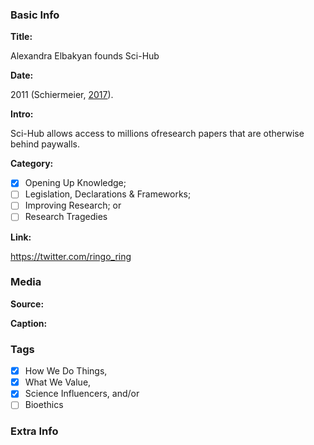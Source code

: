 ### Basic Info

**Title:**
<!-- Insert title for this story in line 7. The name of the GitHub file above must be: "[BCE or CE] YYYY [TITLE].md". For example, an event in 530 BC with the title "Thales falls into a well" would be called "BCE 0530 Thales falls into a well.md" -->
Alexandra Elbakyan founds Sci-Hub

**Date:**
<!-- Type in line 11 the date of this story, and link to a source confirming the selected date -->
2011 (Schiermeier, [2017](https://doi.org/10.1038/nature.2017.22196)).

**Intro:**
<!-- Share in line 15 a brief intro to the story (keep it under 240 characters) -->
Sci-Hub allows access to millions ofresearch papers that are otherwise behind paywalls.

**Category:** 
<!-- Select one (and ONLY ONE) by typing "x" between "[ ]". -->

- [x] Opening Up Knowledge;
- [ ] Legislation, Declarations & Frameworks;
- [ ] Improving Research; or
- [ ] Research Tragedies

**Link:**
<!-- Not necessary, can say "N/A" or be a link to the story's pertinent document/article/book; as an example, the *Code of Hammurabi* links to the very [*Code of Hammurabi*](https://avalon.law.yale.edu/ancient/hamframe.asp). Type in line 27. -->
https://twitter.com/ringo_ring

### Media

**Source:** 
<!-- Share in line 33 direct link to an image that can be shared following its copyright; [Wikimedia Commons](https://commons.wikimedia.org/wiki/Commons:Reusing_content_outside_Wikimedia) is a good place to look -->


**Caption:** 
<!-- Insert a description of the image in line 37; be detailed as this will serve as ALT text -->


### Tags
<!-- Type "x" between "[ ]" for all revelvant tags: -->

- [x] How We Do Things, 
- [x] What We Value, 
- [x] Science Influencers, and/or 
- [ ] Bioethics

### Extra Info
<!-- Paste the story onto line 49! Remember: a line is a paragraph and a blank line must be placed between paragraphs. -->
